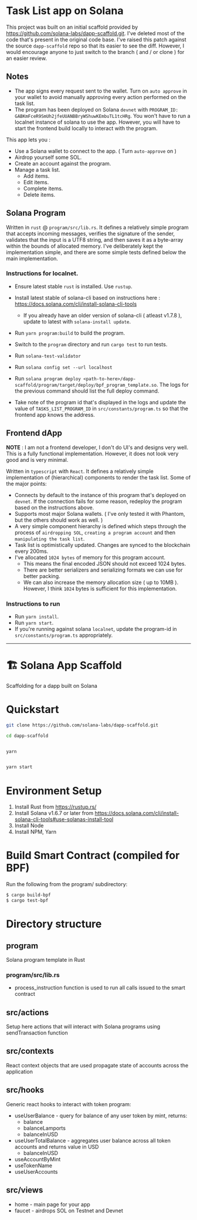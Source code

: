 # Task List app on Solana

This project was built on an initial scaffold provided by https://github.com/solana-labs/dapp-scaffold.git. I've deleted most of the code that's present in the original code base. I've raised this patch against the source `dapp-scaffold` repo so that its easier to see the diff. However, I would encourage anyone to just switch to the branch ( and / or clone ) for an easier review.

## Notes

- The app signs every request sent to the wallet. Turn on `auto approve` in your wallet to avoid manually approving every action performed on the task list.
- The program has been deployed on Solana `devnet` with `PROGRAM_ID: GABKmFceR9SmUh2jfeUUANBBryWShuwKEmbuTL1tcHRg`. You won't have to run a localnet instance of solana to use the app. However, you will have to start the frontend build locally to interact with the program.

This app lets you :
- Use a Solana wallet to connect to the app. ( Turn `auto-approve` on )
- Airdrop yourself some SOL.
- Create an account against the program.
- Manage a task list.
    - Add items.
    - Edit items.
    - Complete items.
    - Delete items.

## Solana Program

Written in `rust` @ `program/src/lib.rs`. It defines a relatively simple program that accepts incoming messages, verifies the signature of the sender, validates that the input is a UTF8 string, and then saves it as a byte-array within the bounds of allocated memory. I've deliberately kept the implementation simple, and there are some simple tests defined below the main implementation.

### Instructions for localnet.

- Ensure latest stable `rust` is installed. Use `rustup`.

- Install latest stable of solana-cli based on instructions here : https://docs.solana.com/cli/install-solana-cli-tools
    - If you already have an older version of solana-cli ( atleast v1.7.8 ), update to latest with `solana-install update`.

- Run `yarn program:build` to build the program.
- Switch to the `program` directory and run `cargo test` to run tests.
- Run `solana-test-validator`
- Run `solana config set --url localhost`
- Run `solana program deploy <path-to-here>/dapp-scaffold/program/target/deploy/bpf_program_template.so`. The logs for the previous command should list the full deploy command.
- Take note of the program id that's displayed in the logs and update the value of `TASKS_LIST_PROGRAM_ID` in `src/constants/program.ts` so that the frontend app knows the address.

## Frontend dApp

**NOTE** : I am not a frontend developer, I don't do UI's and designs very well. This is a fully functional implementation. However, it does not look very good and is very minimal.

Written in `typescript` with `React`. It defines a relatively simple implementation of (hierarchical) components to render the task list. Some of the major points:

- Connects by default to the instance of this program that's deployed on `devnet`. If the connection fails for some reason, redeploy the program based on the instructions above.
- Supports most major Solana wallets. ( I've only tested it with Phantom, but the others should work as well. )
- A very simple component hierarchy is defined which steps through the process of `airdropping SOL`, `creating a program account` and then `manipulating the task list`.
- Task list is optimistically updated. Changes are synced to the blockchain every 200ms.
- I've allocated `1024 bytes` of memory for this program account.
    - This means the final encoded JSON should not exceed 1024 bytes.
    - There are better serializers and serializing formats we can use for better packing.
    - We can also increase the memory allocation size ( up to 10MB ). However, I think `1024` bytes is sufficient for this implementation.

### Instructions to run
- Run `yarn install`.
- Run `yarn start`.
- If you're running against solana `localnet`, update the program-id in `src/constants/program.ts` appropriately.

---------------------------------------------
# 🏗 Solana App Scaffold
Scaffolding for a dapp built on Solana

# Quickstart

```bash
git clone https://github.com/solana-labs/dapp-scaffold.git

cd dapp-scaffold
```

```bash

yarn

```

```bash

yarn start

```

# Environment Setup
1. Install Rust from https://rustup.rs/
2. Install Solana v1.6.7 or later from https://docs.solana.com/cli/install-solana-cli-tools#use-solanas-install-tool
3. Install Node
4. Install NPM, Yarn

# Build Smart Contract (compiled for BPF)
Run the following from the program/ subdirectory:

```bash
$ cargo build-bpf
$ cargo test-bpf
```
# Directory structure

## program

Solana program template in Rust

### program/src/lib.rs
* process_instruction function is used to run all calls issued to the smart contract

## src/actions

Setup here actions that will interact with Solana programs using sendTransaction function

## src/contexts

React context objects that are used propagate state of accounts across the application

## src/hooks

Generic react hooks to interact with token program:
* useUserBalance - query for balance of any user token by mint, returns:
    - balance
    - balanceLamports
    - balanceInUSD
* useUserTotalBalance - aggregates user balance across all token accounts and returns value in USD
    - balanceInUSD
* useAccountByMint
* useTokenName
* useUserAccounts

## src/views

* home - main page for your app
* faucet - airdrops SOL on Testnet and Devnet
